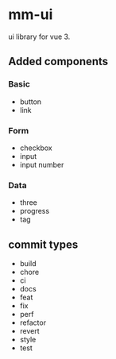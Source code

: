 # mm-ui

ui library for vue 3.

## Added components

### Basic
- button
- link

### Form
- checkbox
- input
- input number

### Data
- three
- progress
- tag

## commit types

- build
- chore
- ci
- docs
- feat
- fix
- perf
- refactor
- revert
- style
- test
